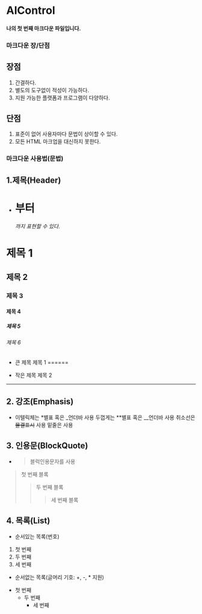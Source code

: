 # AIControl

#### 나의 첫 번째 마크다운 파일입니다.

### 마크다운 장/단점
## 장점
1. 간결하다.
2. 별도의 도구없이 적성이 가능하다.
3. 지원 가능한 플랫폼과 프로그램이 다양하다.

## 단점
1. 표준이 없어 사용자마다 문법이 상이할 수 있다.
2. 모든 HTML 마크업을 대신하지 못한다.

### 마크다운 사용법(문법)

## 1.제목(Header)
  
  + <h1>부터 <h6>까지 표현할 수 있다.
  # 제목 1
  ## 제목 2
  ### 제목 3
  #### 제목 4
  ##### 제목 5
  ###### 제목 6
  
  + 큰 제목
  제목 1
  ======
  
  + 작은 제목
  제목 2
  ------
  
## 2. 강조(Emphasis)
  
  + 이텔릭체는 *별표 혹은 _언더바 사용
  두껍게는 **별표 혹은 __언더바 사용
  취소선은 ~~물결표시~~ 사용
  밑줄은 <u></u> 사용
   
## 3. 인용문(BlockQuote)
  + >블럭인용문자를 사용
  
  > 첫 번째 블록
  >> 두 번째 블록
  >>> 세 번째 블록
  
## 4. 목록(List)
  + 순서있는 목록(번호)
  
  1. 첫 번째
  2. 두 번째
  3. 세 번째
  
  + 순서없는 목록(글머리 기호: +, -, * 지원)
  
  * 첫 번째
    * 두 번째
      * 세 번째
      
    
  
  
